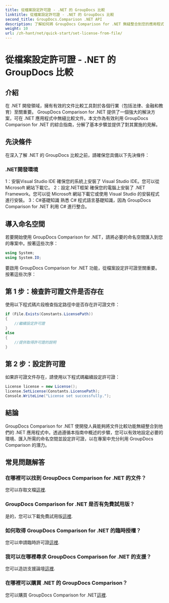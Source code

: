 ```yaml
---
title: 從檔案設定許可證 - .NET 的 GroupDocs 比較
linktitle: 從檔案設定許可證 - .NET 的 GroupDocs 比較
second_title: GroupDocs.Comparison .NET API
description: 了解如何將 GroupDocs Comparison for .NET 無縫整合到您的應用程式中。輕鬆設定、匯入命名空間並比較文件。
weight: 10
url: /zh-hant/net/quick-start/set-license-from-file/
---
```


# 從檔案設定許可證 - .NET 的 GroupDocs 比較

## 介紹
在 .NET 開發領域，擁有有效的文件比較工具對於各個行業（包括法律、金融和教育）至關重要。 GroupDocs Comparison for .NET 提供了一個強大的解決方案，可在 .NET 應用程式中無縫比較文件。本文作為有效利用 GroupDocs Comparison for .NET 的綜合指南，分解了基本步驟並提供了對其實施的見解。
## 先決條件
在深入了解 .NET 的 GroupDocs 比較之前，請確保您具備以下先決條件：
### .NET開發環境
1：安裝Visual Studio IDE
確保您的系統上安裝了 Visual Studio IDE。您可以從 Microsoft 網站下載它。
2：設定.NET框架
確保您的電腦上安裝了 .NET Framework。您可以從 Microsoft 網站下載它或使用 Visual Studio 的安裝程式進行安裝。
3：C#基礎知識
熟悉 C# 程式語言基礎知識，因為 GroupDocs Comparison for .NET 利用 C# 進行整合。

## 導入命名空間
若要開始使用 GroupDocs Comparison for .NET，請將必要的命名空間匯入到您的專案中。按著這些次序：
```csharp
using System;
using System.IO;
```

要啟用 GroupDocs Comparison for .NET 功能，從檔案設定許可證至關重要。按著這些次序：
## 第 1 步：檢查許可證文件是否存在
使用以下程式碼片段檢查指定路徑中是否存在許可證文件：
```csharp
if (File.Exists(Constants.LicensePath))
{
    //繼續設定許可證
}
else
{
    //提供取得許可證的說明
}
```
## 第 2 步：設定許可證
如果許可證文件存在，請使用以下程式碼繼續設定許可證：
```csharp
License license = new License();
license.SetLicense(Constants.LicensePath);
Console.WriteLine("License set successfully.");
```

## 結論
GroupDocs Comparison for .NET 使開發人員能夠將文件比較功能無縫整合到他們的 .NET 應用程式中。透過遵循本指南中概述的步驟，您可以有效地設定必要的環境、匯入所需的命名空間並設定許可證，以在專案中充分利用 GroupDocs Comparison 的潛力。
## 常見問題解答
### 在哪裡可以找到 GroupDocs Comparison for .NET 的文件？
您可以存取文檔[這裡](https://tutorials.groupdocs.com/comparison/net/).
### GroupDocs Comparison for .NET 是否有免費試用版？
是的，您可以下載免費試用版[這裡](https://releases.groupdocs.com/).
### 如何取得 GroupDocs Comparison for .NET 的臨時授權？
您可以申請臨時許可證[這裡](https://purchase.groupdocs.com/temporary-license/).
### 我可以在哪裡尋求 GroupDocs Comparison for .NET 的支援？
您可以造訪支援論壇[這裡](https://forum.groupdocs.com/c/comparison/12).
### 在哪裡可以購買 .NET 的 GroupDocs Comparison？
您可以購買 GroupDocs Comparison for .NET[這裡](https://purchase.groupdocs.com/buy).